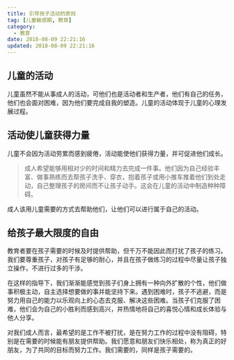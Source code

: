 ```yaml
---
title: 引导孩子活动的原则
tag: [儿童敏感期, 教育]
category:
  - 教育
date: 2018-08-09 22:21:16
updated: 2018-08-09 22:21:16
---
```


## 儿童的活动

儿童虽然不能从事成人的活动，可他们也是活动者和生产者，他们有自己的任务，他们也会面对困难，因为他们要完成自我的塑造。儿童的活动体现于儿童的心理发展过程。

## 活动使儿童获得力量

儿童不会因为活动劳累而感到疲倦，活动能使他们获得力量，并可促进他们成长。

> 成人希望能够用相对少的时间和精力去完成一件事。他们因为自己经验丰富、做事熟练而去帮孩子洗手、穿衣，抱着孩子或用小推车推着他们到处走动，自己整理孩子的房间而不让孩子动手。这会在儿童的活动中制造种种障碍。

成人该用儿童需要的方式去帮助他们，让他们可以进行属于自己的活动。

## 给孩子最大限度的自由

教育者要在孩子需要的时候及时提供帮助，但千万不能因此而打扰了孩子的练习。我们要尊重孩子，对孩子有足够的耐心，并且在孩子做练习的过程中尽量让孩子独立操作，不进行过多的干涉。

在这样的指导下，我们渐渐能感觉到孩子们身上拥有一种向外扩散的个性，他们做事积极主动，自主选择想要做的事并能坚持下来。遇到困难时，孩子不逃避，而是努力用自己的能力以乐观向上的心态去克服、解决这些困难。当孩子们克服了困难，他们会为自己的小胜利而感到高兴，并热情地将自己的喜悦心情和成长体验与他人分享。

对我们成人而言，最希望的是工作不被打扰，是在努力工作的过程中没有阻碍，特别是在需要的时候能有朋友提供帮助。我们愿意和朋友们快乐相处，称为真正的好朋友，为了共同的目标而努力工作。我们需要的，同样是孩子需要的。
